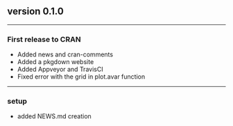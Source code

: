 ## version 0.1.0

---


### First release to CRAN

- Added news and cran-comments
- Added a pkgdown website
- Added Appveyor and TravisCI
- Fixed error with the grid in plot.avar function


---

### setup

- added NEWS.md creation